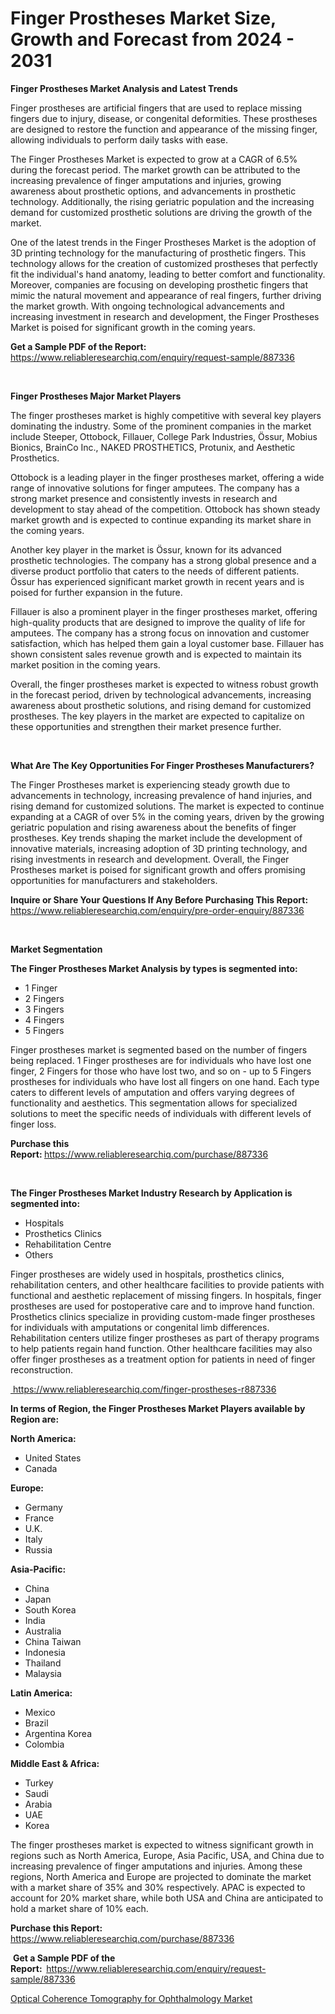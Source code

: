 <p><h1>Finger Prostheses Market Size, Growth and Forecast from 2024 - 2031</h1></p><p><strong>Finger Prostheses Market Analysis and Latest Trends</strong></p>
<p><p>Finger prostheses are artificial fingers that are used to replace missing fingers due to injury, disease, or congenital deformities. These prostheses are designed to restore the function and appearance of the missing finger, allowing individuals to perform daily tasks with ease.</p><p>The Finger Prostheses Market is expected to grow at a CAGR of 6.5% during the forecast period. The market growth can be attributed to the increasing prevalence of finger amputations and injuries, growing awareness about prosthetic options, and advancements in prosthetic technology. Additionally, the rising geriatric population and the increasing demand for customized prosthetic solutions are driving the growth of the market.</p><p>One of the latest trends in the Finger Prostheses Market is the adoption of 3D printing technology for the manufacturing of prosthetic fingers. This technology allows for the creation of customized prostheses that perfectly fit the individual's hand anatomy, leading to better comfort and functionality. Moreover, companies are focusing on developing prosthetic fingers that mimic the natural movement and appearance of real fingers, further driving the market growth. With ongoing technological advancements and increasing investment in research and development, the Finger Prostheses Market is poised for significant growth in the coming years.</p></p>
<p><strong>Get a Sample PDF of the Report:&nbsp;</strong> <a href="https://www.reliableresearchiq.com/enquiry/request-sample/887336">https://www.reliableresearchiq.com/enquiry/request-sample/887336</a></p>
<p>&nbsp;</p>
<p><strong>Finger Prostheses Major Market Players</strong></p>
<p><p>The finger prostheses market is highly competitive with several key players dominating the industry. Some of the prominent companies in the market include Steeper, Ottobock, Fillauer, College Park Industries, Össur, Mobius Bionics, BrainCo Inc., NAKED PROSTHETICS, Protunix, and Aesthetic Prosthetics.</p><p>Ottobock is a leading player in the finger prostheses market, offering a wide range of innovative solutions for finger amputees. The company has a strong market presence and consistently invests in research and development to stay ahead of the competition. Ottobock has shown steady market growth and is expected to continue expanding its market share in the coming years.</p><p>Another key player in the market is Össur, known for its advanced prosthetic technologies. The company has a strong global presence and a diverse product portfolio that caters to the needs of different patients. Össur has experienced significant market growth in recent years and is poised for further expansion in the future.</p><p>Fillauer is also a prominent player in the finger prostheses market, offering high-quality products that are designed to improve the quality of life for amputees. The company has a strong focus on innovation and customer satisfaction, which has helped them gain a loyal customer base. Fillauer has shown consistent sales revenue growth and is expected to maintain its market position in the coming years.</p><p>Overall, the finger prostheses market is expected to witness robust growth in the forecast period, driven by technological advancements, increasing awareness about prosthetic solutions, and rising demand for customized prostheses. The key players in the market are expected to capitalize on these opportunities and strengthen their market presence further.</p></p>
<p>&nbsp;</p>
<p><strong>What Are The Key Opportunities For Finger Prostheses Manufacturers?</strong></p>
<p><p>The Finger Prostheses market is experiencing steady growth due to advancements in technology, increasing prevalence of hand injuries, and rising demand for customized solutions. The market is expected to continue expanding at a CAGR of over 5% in the coming years, driven by the growing geriatric population and rising awareness about the benefits of finger prostheses. Key trends shaping the market include the development of innovative materials, increasing adoption of 3D printing technology, and rising investments in research and development. Overall, the Finger Prostheses market is poised for significant growth and offers promising opportunities for manufacturers and stakeholders.</p></p>
<p><strong>Inquire or Share Your Questions If Any Before Purchasing This Report:</strong> <a href="https://www.reliableresearchiq.com/enquiry/pre-order-enquiry/887336">https://www.reliableresearchiq.com/enquiry/pre-order-enquiry/887336</a></p>
<p>&nbsp;</p>
<p><strong>Market Segmentation</strong></p>
<p><strong>The Finger Prostheses Market Analysis by types is segmented into:</strong></p>
<p><ul><li>1 Finger</li><li>2 Fingers</li><li>3 Fingers</li><li>4 Fingers</li><li>5 Fingers</li></ul></p>
<p><p>Finger prostheses market is segmented based on the number of fingers being replaced. 1 Finger prostheses are for individuals who have lost one finger, 2 Fingers for those who have lost two, and so on - up to 5 Fingers prostheses for individuals who have lost all fingers on one hand. Each type caters to different levels of amputation and offers varying degrees of functionality and aesthetics. This segmentation allows for specialized solutions to meet the specific needs of individuals with different levels of finger loss.</p></p>
<p><strong>Purchase this Report:&nbsp;</strong><a href="https://www.reliableresearchiq.com/purchase/887336">https://www.reliableresearchiq.com/purchase/887336</a></p>
<p>&nbsp;</p>
<p><strong>The Finger Prostheses Market Industry Research by Application is segmented into:</strong></p>
<p><ul><li>Hospitals</li><li>Prosthetics Clinics</li><li>Rehabilitation Centre</li><li>Others</li></ul></p>
<p><p>Finger prostheses are widely used in hospitals, prosthetics clinics, rehabilitation centers, and other healthcare facilities to provide patients with functional and aesthetic replacement of missing fingers. In hospitals, finger prostheses are used for postoperative care and to improve hand function. Prosthetics clinics specialize in providing custom-made finger prostheses for individuals with amputations or congenital limb differences. Rehabilitation centers utilize finger prostheses as part of therapy programs to help patients regain hand function. Other healthcare facilities may also offer finger prostheses as a treatment option for patients in need of finger reconstruction.</p></p>
<p><a href="https://www.reliableresearchiq.com/finger-prostheses-r887336">&nbsp;https://www.reliableresearchiq.com/finger-prostheses-r887336</a></p>
<p><strong>In terms of Region, the Finger Prostheses Market Players available by Region are:</strong></p>
<p>
    <p> <strong> North America: </strong>
        <ul>
            <li>United States</li>
            <li>Canada</li>
        </ul>
        </p> 
    <p> <strong> Europe: </strong>
        <ul>
            <li>Germany</li>
            <li>France</li>
            <li>U.K.</li>
            <li>Italy</li>
            <li>Russia</li>
        </ul>
        </p> 
    <p> <strong> Asia-Pacific: </strong>
        <ul>
            <li>China</li>
            <li>Japan</li>
            <li>South Korea</li>
            <li>India</li>
            <li>Australia</li>
            <li>China Taiwan</li>
            <li>Indonesia</li>
            <li>Thailand</li>
            <li>Malaysia</li>
        </ul>
        </p> 
    <p> <strong> Latin America: </strong>
        <ul>
            <li>Mexico</li>
            <li>Brazil</li>
            <li>Argentina Korea</li>
            <li>Colombia</li>
        </ul>
        </p> 
    <p> <strong> Middle East & Africa: </strong>
        <ul>
            <li>Turkey</li>
            <li>Saudi</li>
            <li>Arabia</li>
            <li>UAE</li>
            <li>Korea</li>
        </ul>
    </p>
    </p>
<p><p>The finger prostheses market is expected to witness significant growth in regions such as North America, Europe, Asia Pacific, USA, and China due to increasing prevalence of finger amputations and injuries. Among these regions, North America and Europe are projected to dominate the market with a market share of 35% and 30% respectively. APAC is expected to account for 20% market share, while both USA and China are anticipated to hold a market share of 10% each.</p></p>
<p><strong>Purchase this Report: </strong><a href="https://www.reliableresearchiq.com/purchase/887336">https://www.reliableresearchiq.com/purchase/887336</a></p>
<p>&nbsp;<strong>Get a Sample PDF of the Report:&nbsp;&nbsp;</strong><a href="https://www.reliableresearchiq.com/enquiry/request-sample/887336">https://www.reliableresearchiq.com/enquiry/request-sample/887336</a></p>
<p><strong></strong></p>
<p><p><a href="https://github.com/arabintang013/Market-Research-Report-List-1/blob/main/optical-coherence-tomography-for-ophthalmology-market.md">Optical Coherence Tomography for Ophthalmology Market</a></p></p>